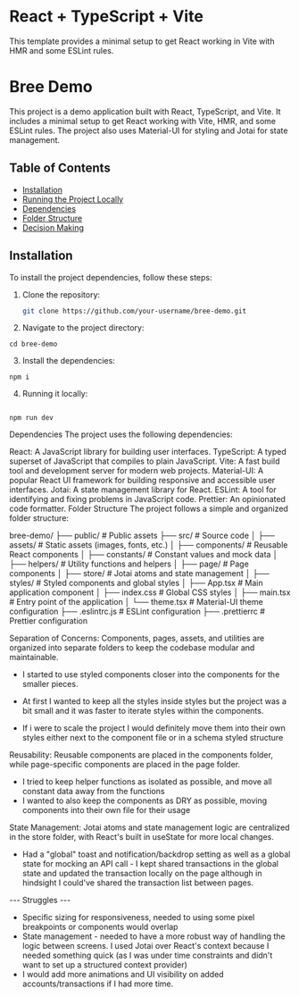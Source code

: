 # React + TypeScript + Vite

This template provides a minimal setup to get React working in Vite with HMR and some ESLint rules.

# Bree Demo

This project is a demo application built with React, TypeScript, and Vite. It includes a minimal setup to get React working with Vite, HMR, and some ESLint rules. The project also uses Material-UI for styling and Jotai for state management.

## Table of Contents

- [Installation](#installation)
- [Running the Project Locally](#running-the-project-locally)
- [Dependencies](#dependencies)
- [Folder Structure](#folder-structure)
- [Decision Making](#decision-making)

## Installation

To install the project dependencies, follow these steps:

1. Clone the repository:

   ```sh
   git clone https://github.com/your-username/bree-demo.git
   ```

2. Navigate to the project directory:

  ```
  cd bree-demo
  ```

3. Install the dependencies:
  ```
  npm i
  ```

4. Running it locally:

```

npm run dev

```

Dependencies
The project uses the following dependencies:

React: A JavaScript library for building user interfaces.
TypeScript: A typed superset of JavaScript that compiles to plain JavaScript.
Vite: A fast build tool and development server for modern web projects.
Material-UI: A popular React UI framework for building responsive and accessible user interfaces.
Jotai: A state management library for React.
ESLint: A tool for identifying and fixing problems in JavaScript code.
Prettier: An opinionated code formatter.
Folder Structure
The project follows a simple and organized folder structure:


bree-demo/
├── public/                 # Public assets
├── src/                    # Source code
│   ├── assets/             # Static assets (images, fonts, etc.)
│   ├── components/         # Reusable React components
│   ├── constants/          # Constant values and mock data
│   ├── helpers/            # Utility functions and helpers
│   ├── page/               # Page components
│   ├── store/              # Jotai atoms and state management
│   ├── styles/             # Styled components and global styles
│   ├── App.tsx             # Main application component
│   ├── index.css           # Global CSS styles
│   ├── main.tsx            # Entry point of the application
│   └── theme.tsx           # Material-UI theme configuration
├── .eslintrc.js            # ESLint configuration
├── .prettierrc             # Prettier configuration





Separation of Concerns: Components, pages, assets, and utilities are organized into separate folders to keep the codebase modular and maintainable.


- I started to use styled components closer into the components for the smaller pieces.


- At first I wanted to keep all the styles inside styles but the project was a bit small and it was faster
to iterate styles within the components.

- If i were to scale the project I would definitely move them into their own styles either next to the
component file or in a schema styled structure

Reusability: Reusable components are placed in the components folder, while page-specific components are placed in the page folder.

- I tried to keep helper functions as isolated as possible, and move all constant data away from the functions
- I wanted to also keep the components as DRY as possible, moving components into their own file for their usage

State Management: Jotai atoms and state management logic are centralized in the store folder, with React's built in
useState for more local changes.

- Had a "global" toast and notification/backdrop setting as well as a global state for mocking an API call - 
I kept shared transactions in the global state and updated the transaction locally on the page although in hindsight I could've
shared the transaction list between pages.



--- Struggles ---

- Specific sizing for responsiveness, needed to using some pixel breakpoints or components would overlap
- State management - needed to have a more robust way of handling the logic between screens. I used Jotai over
React's context because I needed something quick (as I was under time constraints and didn't want to set up
a structured context provider)
- I would add more animations and UI visibility on added accounts/transactions if I had more time.

```
